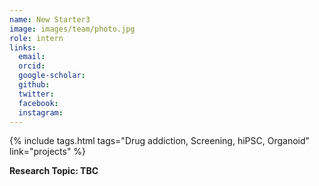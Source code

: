 ```yaml
---
name: New Starter3
image: images/team/photo.jpg
role: intern
links:
  email:
  orcid:
  google-scholar:
  github:
  twitter:
  facebook:
  instagram: 
---
```


{%
  include tags.html
  tags="Drug addiction, Screening, hiPSC, Organoid"
  link="projects"
%}

<strong>Research Topic: TBC</strong>
